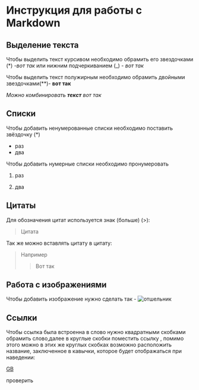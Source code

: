 # Инструкция для работы с Markdown

## Выделение текста
Чтобы выделить текст курсивом необходимо обрамить его звездочками (*) -*вот так*
или нижним подчеркиванием (_) - _вот так_

Чтобы выделить текст полужирным необходимо обрамить двойными звездочками(**)- **вот так**

_Можно комбинировать **текст** вот так_
## Списки
Чтобы добавить ненумерованные списки необходимо поставить звёздочку (*) 
* раз
* два

Чтобы добавить нумерные списки необходимо пронумеровать

1. раз

2. два


## Цитаты

Для обозначения цитат используется знак (больше) (>):

>Цитата

Так же можно вставлять цитату в цитату:
>Например
>>Вот так


## Работа с изображениями

Чтобы добавить изображение нужно сделать так -
![отшельник](home.jpg)

## Ссылки

Чтобы ссылка была встроенна в слово нужно квадратными скобками обрамить слово,далее в круглые скобки поместить ссылку , помимо этого можно в этих же круглых скобках возможно расположить название, заключенное в кавычки, которое будет отображаться при наведении:

[GB](https://gb.ru/ "GeekBrains")


проверить

